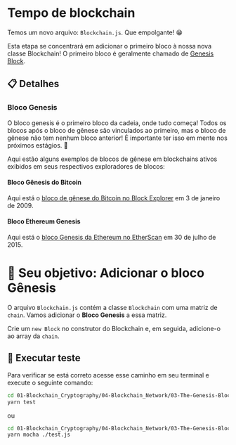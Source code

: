 # Tempo de blockchain

Temos um novo arquivo: `Blockchain.js`. Que empolgante! 😁

Esta etapa se concentrará em adicionar o primeiro bloco à nossa nova classe Blockchain! O primeiro bloco é geralmente chamado de [Genesis Block](#genesis-block).

## 📋 Detalhes

<a id="genesis-block"></a>

### Bloco Genesis

O bloco genesis é o primeiro bloco da cadeia, onde tudo começa! Todos os blocos após o bloco de gênese são vinculados ao primeiro, mas o bloco de gênese não tem nenhum bloco anterior! É importante ter isso em mente nos próximos estágios. 🧠

Aqui estão alguns exemplos de blocos de gênese em blockchains ativos exibidos em seus respectivos exploradores de blocos:

#### Bloco Gênesis do Bitcoin

Aqui está o [bloco de gênese do Bitcoin no Block Explorer](https://blockstream.info/block/000000000019d6689c085ae165831e934ff763ae46a2a6c172b3f1b60a8ce26f) em 3 de janeiro de 2009.

#### Bloco Ethereum Genesis

Aqui está o [bloco Genesis da Ethereum no EtherScan](https://etherscan.io/block/0) em 30 de julho de 2015.

# 🏁 Seu objetivo: Adicionar o bloco Gênesis

O arquivo `Blockchain.js` contém a classe `Blockchain` com uma matriz de `chain`. Vamos adicionar o **Bloco Genesis** a essa matriz.

Crie um `new Block` no construtor do Blockchain e, em seguida, adicione-o ao array da `chain`.

## 🧪 Executar teste

Para verificar se está correto acesse esse caminho em seu terminal e execute o seguinte comando:

```bash
cd 01-Blockchain_Cryptography/04-Blockchain_Network/03-The-Genesis-Block/src
yarn test
```

ou 

```bash
cd 01-Blockchain_Cryptography/04-Blockchain_Network/03-The-Genesis-Block/src
yarn mocha ./test.js
```